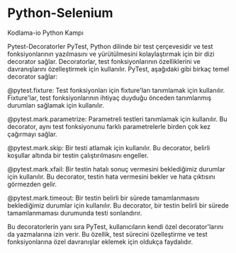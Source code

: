 # Python-Selenium
Kodlama-io Python Kampı

Pytest-Decoratorler
PyTest, Python dilinde bir test çerçevesidir ve test fonksiyonlarının yazılmasını ve yürütülmesini kolaylaştırmak için bir dizi decorator sağlar. Decoratorlar, test fonksiyonlarının özelliklerini ve davranışlarını özelleştirmek için kullanılır. PyTest, aşağıdaki gibi birkaç temel decorator sağlar:

@pytest.fixture: Test fonksiyonları için fixture'ları tanımlamak için kullanılır. Fixture'lar, test fonksiyonlarının ihtiyaç duyduğu önceden tanımlanmış durumları sağlamak için kullanılır.

@pytest.mark.parametrize: Parametreli testleri tanımlamak için kullanılır. Bu decorator, aynı test fonksiyonunu farklı parametrelerle birden çok kez çağırmayı sağlar.

@pytest.mark.skip: Bir testi atlamak için kullanılır. Bu decorator, belirli koşullar altında bir testin çalıştırılmasını engeller.

@pytest.mark.xfail: Bir testin hatalı sonuç vermesini beklediğimiz durumlar için kullanılır. Bu decorator, testin hata vermesini bekler ve hata çıktısını görmezden gelir.

@pytest.mark.timeout: Bir testin belirli bir sürede tamamlanmasını beklediğimiz durumlar için kullanılır. Bu decorator, bir testin belirli bir sürede tamamlanmaması durumunda testi sonlandırır.

Bu decoratorlerin yanı sıra PyTest, kullanıcıların kendi özel decorator'larını da yazmalarına izin verir. Bu özellik, test sürecini özelleştirme ve test fonksiyonlarına özel davranışlar eklemek için oldukça faydalıdır.
